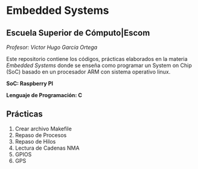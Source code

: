 # Embedded Systems
## Escuela Superior de Cómputo|Escom
*Profesor: Victor Hugo García Ortega*

Este repositorio contiene los códigos, prácticas elaborados en la materia *Embedded Systems* donde se enseña como programar un System on Chip (SoC) basado en un procesador ARM con sistema operativo linux. 

**SoC: Raspberry PI**

**Lenguaje de Programación: C**

## Prácticas
1. Crear archivo Makefile
2. Repaso de Procesos
3. Repaso de Hilos
4. Lectura de Cadenas NMA
5. GPIOS 
6. GPS
